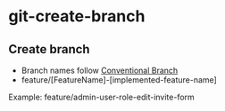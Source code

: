 # git-create-branch

## Create branch

- Branch names follow [Conventional Branch](https://conventional-branch.github.io/)
- feature/[FeatureName]-[implemented-feature-name]

Example: feature/admin-user-role-edit-invite-form